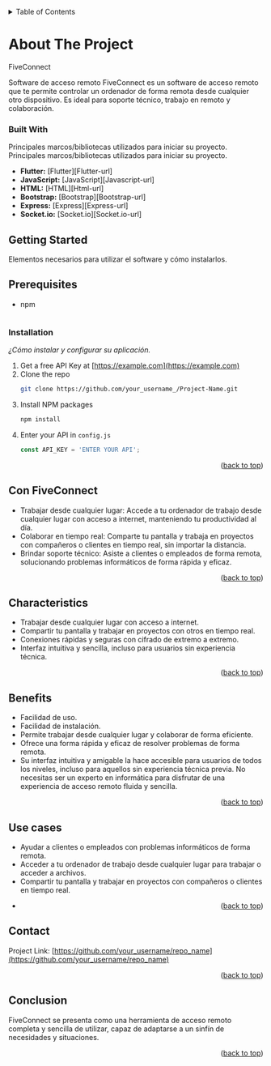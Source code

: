 <a name="readme-top"></a>


<!-- TABLE OF CONTENTS -->
<details>
  <summary>Table of Contents</summary>
  <ol>
    <li>
      <a href="#about-the-project">About The Project</a>
      <ul>
        <li><a href="#built-with">Built With</a></li>
      </ul>
    </li>
    <li>
      <a href="#getting-started">Getting Started</a>
      <ul>
        <li><a href="#prerequisites">Prerequisites</a></li>
        <li><a href="#installation">Installation</a></li>
      </ul>
    </li>
    <li><a href="#con-fiveconnect">Con FiveConnect</a></li>
    <li><a href="#characteristics">Characteristics</a></li>
    <li><a href="#benefits">Benefits</a></li>
    <li><a href="#use-cases">Use cases</a></li>
    <li><a href="#contact">Contact</a></li>
    <li><a href="#conclusion">Conclusion</a></li>
  </ol>
</details>



<!-- ABOUT THE PROJECT -->
# About The Project
FiveConnect

Software de acceso remoto
FiveConnect es un software de acceso remoto que te permite controlar un ordenador de forma remota desde cualquier otro dispositivo. Es ideal para soporte técnico, trabajo en remoto y colaboración.


### Built With
Principales marcos/bibliotecas utilizados para iniciar su proyecto. 
Principales marcos/bibliotecas utilizados para iniciar su proyecto.
* **Flutter:** [Flutter][Flutter-url]
* **JavaScript:** [JavaScript][Javascript-url]
* **HTML:** [HTML][Html-url]
* **Bootstrap:** [Bootstrap][Bootstrap-url]
* **Express:** [Express][Express-url]
* **Socket.io:** [Socket.io][Socket.io-url]


<!-- GETTING STARTED -->
## Getting Started
Elementos necesarios para utilizar el software y cómo instalarlos.

## Prerequisites
* npm
  ```
  ```


### Installation

_¿Cómo instalar y configurar su aplicación._

1. Get a free API Key at [https://example.com](https://example.com)
2. Clone the repo
   ```sh
   git clone https://github.com/your_username_/Project-Name.git
   ```
3. Install NPM packages
   ```sh
   npm install
   ```
4. Enter your API in `config.js`
   ```js
   const API_KEY = 'ENTER YOUR API';
   ```

<p align="right">(<a href="#readme-top">back to top</a>)</p>


## Con FiveConnect
* Trabajar desde cualquier lugar: Accede a tu ordenador de trabajo desde cualquier lugar con acceso a internet, manteniendo tu productividad al día.
* Colaborar en tiempo real: Comparte tu pantalla y trabaja en proyectos con compañeros o clientes en tiempo real, sin importar la distancia.
* Brindar soporte técnico: Asiste a clientes o empleados de forma remota, solucionando problemas informáticos de forma rápida y eficaz.
<p align="right">(<a href="#readme-top">back to top</a>)</p>

## Characteristics
* Trabajar desde cualquier lugar con acceso a internet.
* Compartir tu pantalla y trabajar en proyectos con otros en tiempo real.
* Conexiones rápidas y seguras con cifrado de extremo a extremo.
* Interfaz intuitiva y sencilla, incluso para usuarios sin experiencia técnica.
<p align="right">(<a href="#readme-top">back to top</a>)</p>

## Benefits
* Facilidad de uso.
* Facilidad de instalación.
* Permite trabajar desde cualquier lugar y colaborar de forma eficiente.
* Ofrece una forma rápida y eficaz de resolver problemas de forma remota.
* Su interfaz intuitiva y amigable la hace accesible para usuarios de todos los niveles, incluso para aquellos sin experiencia técnica previa.
No necesitas ser un experto en informática para disfrutar de una experiencia de acceso remoto fluida y sencilla.
<p align="right">(<a href="#readme-top">back to top</a>)</p>


## Use cases
* Ayudar a clientes o empleados con problemas informáticos de forma remota.
* Acceder a tu ordenador de trabajo desde cualquier lugar para trabajar o acceder a archivos.
* Compartir tu pantalla y trabajar en proyectos con compañeros o clientes en tiempo real.
* <p align="right">(<a href="#readme-top">back to top</a>)</p>


<!-- CONTACT -->
## Contact
Project Link: [https://github.com/your_username/repo_name](https://github.com/your_username/repo_name)

<p align="right">(<a href="#readme-top">back to top</a>)</p>

## Conclusion
FiveConnect se presenta como una herramienta de acceso remoto completa y sencilla de utilizar, capaz de adaptarse a un sinfín de necesidades y situaciones.
<p align="right">(<a href="#readme-top">back to top</a>)</p>
